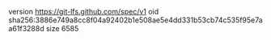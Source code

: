 version https://git-lfs.github.com/spec/v1
oid sha256:3886e749a8cc8f04a92402b1e508ae5e4dd331b53cb74c535f95e7aa61f3288d
size 6585
